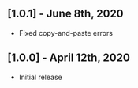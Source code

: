 ## [1.0.1] - June 8th, 2020

* Fixed copy-and-paste errors


## [1.0.0] - April 12th, 2020

* Initial release
